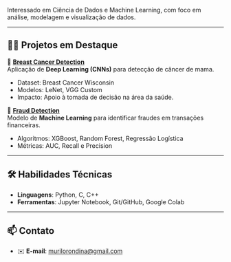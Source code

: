 Interessado em Ciência de Dados e Machine Learning, com foco em análise, modelagem e visualização de dados.

---

## 🧑‍💻 Projetos em Destaque

🔹 **[Breast Cancer Detection](https://github.com/MurilOVital/Breast-Cancer-Detection)**  
Aplicação de **Deep Learning (CNNs)** para detecção de câncer de mama.  
- Dataset: Breast Cancer Wisconsin  
- Modelos: LeNet, VGG Custom  
- Impacto: Apoio à tomada de decisão na área da saúde.  

🔹 **[Fraud Detection](https://github.com/MurilOVital/Fraud-Detectio)**  
Modelo de **Machine Learning** para identificar fraudes em transações financeiras.  
- Algoritmos: XGBoost, Random Forest, Regressão Logística  
- Métricas: AUC, Recall e Precision  

---

## 🛠️ Habilidades Técnicas

- **Linguagens**: Python, C, C++  
- **Ferramentas**: Jupyter Notebook, Git/GitHub, Google Colab  

---

## 📫 Contato

- ✉️ **E-mail**: murilorondina@gmail.com

